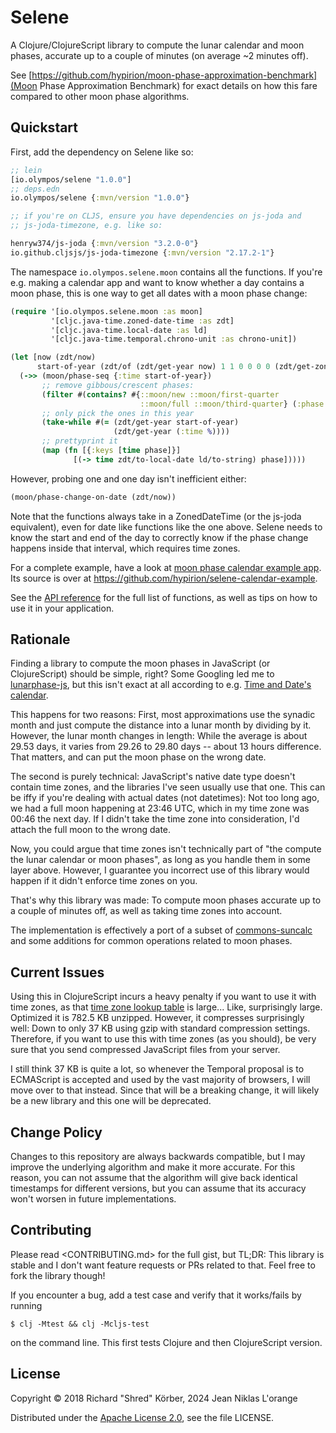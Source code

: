 # Selene

A Clojure/ClojureScript library to compute the lunar calendar and moon phases,
accurate up to a couple of minutes (on average ~2 minutes off).

See [https://github.com/hypirion/moon-phase-approximation-benchmark](Moon Phase
Approximation Benchmark) for exact details on how this fare compared to other
moon phase algorithms.

## Quickstart

First, add the dependency on Selene like so:

```clj
;; lein
[io.olympos/selene "1.0.0"]
;; deps.edn
io.olympos/selene {:mvn/version "1.0.0"}

;; if you're on CLJS, ensure you have dependencies on js-joda and
;; js-joda-timezone, e.g. like so:

henryw374/js-joda {:mvn/version "3.2.0-0"}
io.github.cljsjs/js-joda-timezone {:mvn/version "2.17.2-1"}
```

The namespace `io.olympos.selene.moon` contains all the functions. If you're
e.g. making a calendar app and want to know whether a day contains a moon phase,
this is one way to get all dates with a moon phase change:

```clj
(require '[io.olympos.selene.moon :as moon]
         '[cljc.java-time.zoned-date-time :as zdt]
         '[cljc.java-time.local-date :as ld]
         '[cljc.java-time.temporal.chrono-unit :as chrono-unit])

(let [now (zdt/now)
      start-of-year (zdt/of (zdt/get-year now) 1 1 0 0 0 0 (zdt/get-zone now))]
  (->> (moon/phase-seq {:time start-of-year})
       ;; remove gibbous/crescent phases:
       (filter #(contains? #{::moon/new ::moon/first-quarter
                             ::moon/full ::moon/third-quarter} (:phase %)))
       ;; only pick the ones in this year
       (take-while #(= (zdt/get-year start-of-year)
                       (zdt/get-year (:time %))))
       ;; prettyprint it
       (map (fn [{:keys [time phase]}]
              [(-> time zdt/to-local-date ld/to-string) phase]))))
```

However, probing one and one day isn't inefficient either:

```clj
(moon/phase-change-on-date (zdt/now))
```

Note that the functions always take in a ZonedDateTime (or the js-joda
equivalent), even for date like functions like the one above. Selene needs to
know the start and end of the day to correctly know if the phase change happens
inside that interval, which requires time zones.

For a complete example, have a look at [moon phase calendar example
app](https://github.com/hypirion/selene-calendar-example). Its source is over at
https://github.com/hypirion/selene-calendar-example.

See the [API reference](http://olympos-labs.github.io/clj-selene/) for the full
list of functions, as well as tips on how to use it in your application.

## Rationale

Finding a library to compute the moon phases in JavaScript (or ClojureScript)
should be simple, right? Some Googling led me to
[lunarphase-js](https://www.npmjs.com/package/lunarphase-js), but this isn't
exact at all according to e.g. [Time and Date's
calendar](https://www.timeanddate.com/calendar/).

This happens for two reasons: First, most approximations use the synadic month
and just compute the distance into a lunar month by dividing by it. However, the
lunar month changes in length: While the average is about 29.53 days, it varies
from 29.26 to 29.80 days -- about 13 hours difference. That matters, and can
put the moon phase on the wrong date.

The second is purely technical: JavaScript's native date type doesn't contain
time zones, and the libraries I've seen usually use that one. This can be iffy
if you're dealing with actual dates (not datetimes): Not too long ago, we had a
full moon happening at 23:46 UTC, which in my time zone was 00:46 the next day.
If I didn't take the time zone into consideration, I'd attach the full moon to
the wrong date.

Now, you could argue that time zones isn't technically part of "the compute the
lunar calendar or moon phases", as long as you handle them in some layer above.
However, I guarantee you incorrect use of this library would happen if it didn't
enforce time zones on you.

That's why this library was made: To compute moon phases accurate up to a couple
of minutes off, as well as taking time zones into account.

The implementation is effectively a port of a subset of
[commons-suncalc](https://github.com/shred/commons-suncalc) and some additions
for common operations related to moon phases.

## Current Issues

Using this in ClojureScript incurs a heavy penalty if you want to use it with
time zones, as that [time zone lookup
table](https://github.com/js-joda/js-joda/blob/d8431367a355e3e86adebedaab05c3072178ff5b/packages/timezone/data/packed/latest.json)
is large... Like, surprisingly large. Optimized it is 782.5 KB unzipped.
However, it compresses surprisingly well: Down to only 37 KB using gzip with
standard compression settings. Therefore, if you want to use this with time
zones (as you should), be very sure that you send compressed JavaScript files
from your server.

I still think 37 KB is quite a lot, so whenever the Temporal proposal is to
ECMAScript is accepted and used by the vast majority of browsers, I will move
over to that instead. Since that will be a breaking change, it will likely be a
new library and this one will be deprecated.

## Change Policy

Changes to this repository are always backwards compatible, but I may improve
the underlying algorithm and make it more accurate. For this reason, you can not
assume that the algorithm will give back identical timestamps for different
versions, but you can assume that its accuracy won't worsen in future
implementations.

## Contributing

Please read <CONTRIBUTING.md> for the full gist, but TL;DR: This library is
stable and I don't want feature requests or PRs related to that. Feel free to
fork the library though!

If you encounter a bug, add a test case and verify that it works/fails by
running

```shell
$ clj -Mtest && clj -Mcljs-test
```

on the command line. This first tests Clojure and then ClojureScript version.

## License

Copyright © 2018 Richard "Shred" Körber, 2024 Jean Niklas L'orange

Distributed under the [Apache License
2.0](http://www.apache.org/licenses/LICENSE-2.0), see the file LICENSE.
